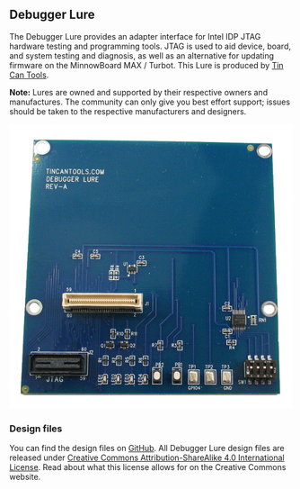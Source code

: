 ## Debugger Lure

The Debugger Lure provides an adapter interface for Intel IDP
JTAG hardware testing and programming tools. JTAG is used to aid
device, board, and system testing and diagnosis, as well as an alternative
for updating firmware on the MinnowBoard MAX / Turbot.
This Lure is produced by [Tin Can Tools](http://www.tincantools.com/Debugger-Lure.html).

**Note:** Lures are owned and
supported by their respective owners and manufactures. The community
can only give you best effort support; issues should be taken to the
respective manufacturers and designers.

![Debugger Lure](pages/debugger-lure/Debugger_lure.png)

### Design files

You can find the design files on [GitHub](https://github.com/MinnowBoard-org/design-files/tree/master/expansion-boards-lures). All Debugger Lure design files are released under
[Creative Commons Attribution-ShareAlike 4.0 International License](http://creativecommons.org/licenses/by-sa/4.0/).
Read about what this license allows for on the Creative Commons website.
